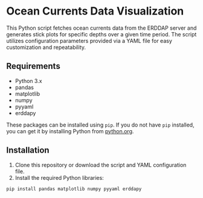 # Ocean Currents Data Visualization

This Python script fetches ocean currents data from the ERDDAP server and generates stick plots for specific depths over a given time period. The script utilizes configuration parameters provided via a YAML file for easy customization and repeatability.

## Requirements

- Python 3.x
- pandas
- matplotlib
- numpy
- pyyaml
- erddapy

These packages can be installed using `pip`. If you do not have `pip` installed, you can get it by installing Python from [python.org](https://python.org).

## Installation

1. Clone this repository or download the script and YAML configuration file.
2. Install the required Python libraries:

```bash
pip install pandas matplotlib numpy pyyaml erddapy
